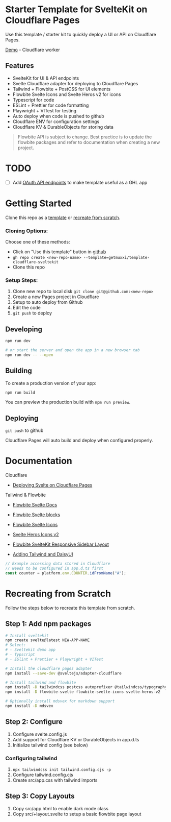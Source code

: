 # Starter Template for SvelteKit on Cloudflare Pages

Use this template / starter kit to quickly deploy a UI or API on Cloudflare Pages.

[Demo]() - Cloudflare worker

## Features

- SvelteKit for UI & API endpoints
- Svelte Cloudflare adapter for deploying to Cloudflare Pages
- Tailwind + Flowbite + PostCSS for UI elements
- Flowbite Svelte Icons and Svelte Heros v2 for icons
- Typescript for code
- ESLint + Prettier for code formatting
- Playwright + VITest for testing
- Auto deploy when code is pushed to github
- Cloudflare ENV for configuration settings
- Cloudflare KV & DurableObjects for storing data

> Flowbite API is subject to change. Best practice is to update the flowbite packages and
> refer to documentation when creating a new project.

# TODO

- [ ] Add [OAuth API endpoints](https://blog.cloudflare.com/oauth-2-0-authentication-server/) to make template useful as a GHL app


# Getting Started

Clone this repo as a [template](https://docs.github.com/en/repositories/creating-and-managing-repositories/creating-a-repository-from-a-template) or [recreate from scratch](#recreating-from-scratch).

### Cloning Options:

Choose one of these methods:

- Click on "Use this template" button in [github](https://github.com/getmuxxi/template-cloudflare-sveltekit)
- `gh repo create <new-repo-name> --template=getmuxxi/template-cloudflare-sveltekit`
- Clone this repo

### Setup Steps:

1. Clone new repo to local disk `git clone git@github.com:<new-repo>`
1. Create a new Pages project in Cloudflare
  1. Setup to auto deploy from Github
1. Edit the code
1. `git push` to deploy


## Developing

```bash
npm run dev

# or start the server and open the app in a new browser tab
npm run dev -- --open
```

## Building

To create a production version of your app:

```bash
npm run build
```

You can preview the production build with `npm run preview`.


## Deploying

`git push` to github

Cloudflare Pages will auto build and deploy when configured properly.


# Documentation

Cloudflare

- [Deploying Svelte on Cloudflare Pages](https://developers.cloudflare.com/pages/framework-guides/deploy-a-svelte-site/)

Tailwind & Flowbite

- [Flowbite Svelte Docs](https://flowbite-svelte.com/docs/pages/introduction)
- [Flowbite Svelte blocks](https://flowbite-svelte-blocks.vercel.app/)
- [Flowbite Svelte Icons](https://flowbite-svelte.com/docs/extend/icons)
- [Svelte Heros Icons v2](https://svelte-heros-v2.vercel.app/)

- [Flowbite SvelteKit Responsive Sidebar Layout](https://flowbite-svelte.com/docs/examples/sidebar-layout)
- [Adding Tailwind and DaisyUI](https://dev.to/brewhousedigital/adding-tailwind-and-daisy-ui-to-sveltekit-2hk5)

```js
// Example accessing data stored in Cloudflare
// Needs to be configured in app.d.ts first
const counter = platform.env.COUNTER.idFromName("A");
```


# Recreating from Scratch

Follow the steps below to recreate this template from scratch.

## Step 1: Add npm packages

```bash
# Install sveltekit
npm create svelte@latest NEW-APP-NAME
# Select:
# - Sveltekit demo app
# - Typscript
# - ESlint + Prettier + Playwright + VITest

# Install the cloudflare pages adapter
npm install --save-dev @sveltejs/adapter-cloudflare

# Install tailwind and flowbite
npm install -D tailwindcss postcss autoprefixer @tailwindcss/typography
npm install -D flowbite-svelte flowbite-svelte-icons svelte-heros-v2

# Optionally install mdsvex for markdown support
npm install -D mdsvex
```

## Step 2: Configure

1. Configure svelte.config.js
1. Add support for Cloudflare KV or DurableObjects in app.d.ts
1. Initialize tailwind config (see below)

### Configuring tailwind

1. `npx tailwindcss init tailwind.config.cjs -p`
1. Configure tailwind.config.cjs
1. Create src/app.css with tailwind imports

## Step 3: Copy Layouts

1. Copy src/app.html to enable dark mode class
1. Copy src/+layout.svelte to setup a basic flowbite page layout






